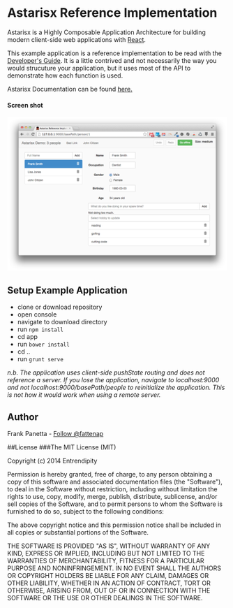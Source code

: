 Astarisx Reference Implementation
=====

Astarisx is a Highly Composable Application Architecture for building modern client-side web applications with [React](http://facebook.github.io/react/). 

This example application is a reference implementation to be read with the [Developer's Guide](https://github.com/entrendipity/astarisx/wiki/Developer's-Guide). It is a little contrived and not necessarily the way you would strucuture your application, but it uses most of the API to demonstrate how each function is used. 

Astarisx Documentation can be found [here.](https://github.com/entrendipity/astarisx/wiki)  
#### Screen shot
![Screen shot](/referenceImplementation/ScreenShot_Example.png?raw=true)

## Setup Example Application
* clone or download repository
* open console
* navigate to download directory
* run `npm install`
* cd app
* run `bower install`
* cd ..
* run `grunt serve`

_n.b. The application uses client-side pushState routing and does not reference a server. If you lose the application, navigate to localhost:9000 and not localhost:9000/basePath/people to reinitialize the application. This is not how it would work when using a remote server._

## Author
Frank Panetta  - [Follow @fattenap](https://twitter.com/intent/follow?screen_name=fattenap)

##License
###The MIT License (MIT)

Copyright (c) 2014 Entrendipity

Permission is hereby granted, free of charge, to any person obtaining a copy of this software and associated documentation files (the "Software"), to deal in the Software without restriction, including without limitation the rights to use, copy, modify, merge, publish, distribute, sublicense, and/or sell copies of the Software, and to permit persons to whom the Software is furnished to do so, subject to the following conditions:

The above copyright notice and this permission notice shall be included in all copies or substantial portions of the Software.

THE SOFTWARE IS PROVIDED "AS IS", WITHOUT WARRANTY OF ANY KIND, EXPRESS OR IMPLIED, INCLUDING BUT NOT LIMITED TO THE WARRANTIES OF MERCHANTABILITY, FITNESS FOR A PARTICULAR PURPOSE AND NONINFRINGEMENT. IN NO EVENT SHALL THE AUTHORS OR COPYRIGHT HOLDERS BE LIABLE FOR ANY CLAIM, DAMAGES OR OTHER LIABILITY, WHETHER IN AN ACTION OF CONTRACT, TORT OR OTHERWISE, ARISING FROM, OUT OF OR IN CONNECTION WITH THE SOFTWARE OR THE USE OR OTHER DEALINGS IN THE SOFTWARE.